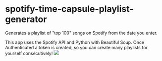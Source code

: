 # spotify-time-capsule-playlist-generator
Generates a playlist of "top 100" songs on Spotify from the date you enter.

This app uses the Spotify API and Python with Beautiful Soup.
Once Authenticated a token is created, so you can create many playlists for yourself consecutively!
![](https://user-images.githubusercontent.com/81671608/165755989-dcb61a15-e93a-484e-9e2a-eac5c18fdaaa.gif)
